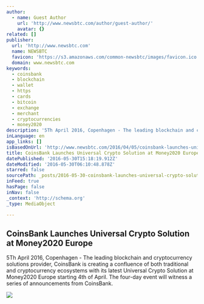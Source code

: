 ```yaml
---
author:
  - name: Guest Author
    url: 'http://www.newsbtc.com/author/guest-author/'
    avatar: {}
related: []
publisher:
  url: 'http://www.newsbtc.com'
  name: NEWSBTC
  favicon: 'https://s3.amazonaws.com/common-newsbtc/images/favicon.ico'
  domain: www.newsbtc.com
keywords:
  - coinsbank
  - blockchain
  - wallet
  - https
  - cards
  - bitcoin
  - exchange
  - merchant
  - cryptocurrencies
  - money2020
description: '5Th April 2016, Copenhagen - The leading blockchain and cryptocurrency solutions provider, CoinsBank is creating a confluence of both traditional and cryptocurrency ecosystems with its latest Universal Crypto Solution at Money2020 Europe starting 4th of April. The four-day event will witness a series of announcements from CoinsBank.'
inLanguage: en
app_links: []
isBasedOnUrl: 'http://www.newsbtc.com/2016/04/05/coinsbank-launches-universal-crypto-solution-money2020-europe/'
title: CoinsBank Launches Universal Crypto Solution at Money2020 Europe
datePublished: '2016-05-30T15:18:19.912Z'
dateModified: '2016-05-30T06:10:48.878Z'
starred: false
sourcePath: _posts/2016-05-30-coinsbank-launches-universal-crypto-solution-at-money2020-eu.md
inFeed: true
hasPage: false
inNav: false
_context: 'http://schema.org'
_type: MediaObject

---
```

<article style=""><h1>CoinsBank Launches Universal Crypto Solution at Money2020 Europe</h1><p>5Th April 2016, Copenhagen - The leading blockchain and cryptocurrency solutions provider, CoinsBank is creating a confluence of both traditional and cryptocurrency ecosystems with its latest Universal Crypto Solution at Money2020 Europe starting 4th of April. The four-day event will witness a series of announcements from CoinsBank.</p><img src="http://s3.amazonaws.com/main-newsbtc-images/2016/04/05191657/73b49c9b-3da6-4739-9ff8-cce5ac44a724.jpeg" /></article>